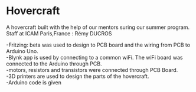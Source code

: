 # Hovercraft
A hovercraft built with the help of our mentors suring our summer program. Staff at ICAM Paris,France : Rémy DUCROS   
  
-Fritzing: beta was used to design to PCB board and the wiring from PCB to Arduino Uno.  
-Blynk app is used by connecting to a common wiFi. The wiFi board was connected to the Arduino through PCB.  
-motors, resistors and transistors were connected through PCB Board.  
-3D printers are used to design the parts of the hovercraft.    
-Arduino code is given    
